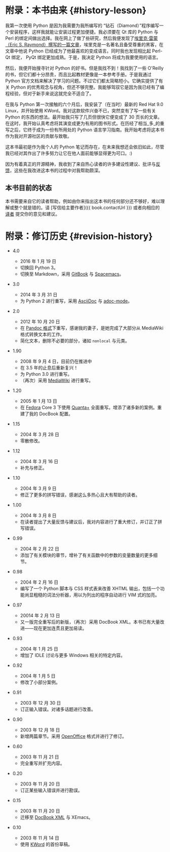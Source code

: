 # 附录：本书由来 {#history-lesson}

我第一次使用 Python 是因为我需要为我所编写的 “钻石（Diamond）”程序编写一个安装程序，这样我就能让安装过程更加便捷。我必须要在 Qt 库的 Python 与 Perl 的绑定间做出选择。我在网上了做了些研究，然后我便发现了[埃里克·雷蒙（Eric S. Raymond）撰写的一篇文章](http://www.python.org/about/success/esr/)，埃里克是一名著名且备受尊重的黑客，在文章中他说 Python 已经成为了他最喜欢的变成语言。同时我也发现相比起  Perl-Qt 绑定， PyQt 绑定更加成熟。于是，我决定 Python 将成为我要使用的语言。

然后，我便开始搜寻针对 Python 的好书。但是我找不到！我找到了一些 O'Reilly 的书，但它们都十分昂贵，而且比起教材更像是一本参考手册。于是我通过 Python 官方文档来解决了学习的问题。不过它们都太简略短小。它确实提供了有关 Python 的优秀观念与视角，但还不够完整。我能够驾驭它是因为我已经有了编程经验，但对于新手来说这就完全不适合了。

在我与 Python 第一次接触的六个月后，我安装了（在当时）最新的 Red Hat 9.0 Linux，并开始使用 KWord。我对这款软件兴奋不已，突然变有了写一些有关 Python 的东西的想法。最开始我只写了几页但很快它便变成了 30 页长的文章。在这时，我开始认真考虑将其演变成更为有用的图书形式。在历经了相当_多_的重写之后，它终于成为一份有所用处的 Python 语言学习指南。我开始考虑将这本书作为我对开源社区的贡献与致敬。

这本书最初是作为我个人的 Python 笔记而存在，在未来我想还会依旧如此，尽管我已经对其作出了许多努力让它在他人面前能够显得更为可口。:)

因为有着真正的开源精神，我收到了来自热心读者的许多建设性建议、批评与[反馈](./README.md#who-reads-bop)，这些在我改进这本书的过程中对我帮助颇深。

## 本书目前的状态

本书需要来自它的读者帮助，例如由你来指出这本书的任何部分还不够好，难以理解或整个就是错的。请 [写信给主要作者]({{ book.contactUrl }})  或者向相应的 [译者](./23.translations.md#translations)  提交你的意见和建议。

# 附录：修订历史 {#revision-history}

- 4.0
    - 2016 年 1 月 19 日
    - 切换回 Python 3。
    - 切换至 Markdown，采用 [GitBook](https://www.gitbook.com) 与 [Spacemacs](http://spacemacs.org)。
- 3.0
    - 2014 年 3 月 31 日
    - 为 Python 2 进行重写，采用 [AsciiDoc](http://asciidoctor.org/docs/what-is-asciidoc/) 与 [adoc-mode](https://github.com/sensorflo/adoc-mode/wiki)。

- 2.0
    - 2012 年 10 月 20 日
    - 在 [Pandoc 格式](http://johnmacfarlane.net/pandoc/README.html)下重写，感谢我的妻子，是她完成了大部分从 MediaWiki 格式转换文本的工作。
    - 简化文本，删除不必要的部分，诸如 `nonlocal` 与元类。

- 1.90
    - 2008 年 9 月 4 日，目前仍在推进中
    - 在 3.5 年的止息后重新复兴！
    - 为 Python 3.0 进行重写。
    - （再次）采用 [MediaWiki](http://www.mediawiki.org) 进行重写。

- 1.20
    - 2005 年 1 月 13 日
    - 在 [Fedora](http://fedoraproject.org/) Core 3 下使用 [Quanta+](https://en.wikipedia.org/wiki/Quanta_Plus) 全面重写。增添了诸多新的案例。重建了我的 DocBook 配置。

- 1.15
    - 2004 年 3 月 28 日
    - 零散修改。

- 1.12
    - 2004 年 3 月 16 日
    - 补充与修正。

- 1.10
    - 2004 年 3 月 9 日
    - 修正了更多的拼写错误，感谢这么多热心且大有帮助的读者。

- 1.00
    - 2004 年 3 月 8 日
    - 在读者提出了大量反馈与建议后，我对内容进行了重大修订，并订正了拼写错误。

- 0.99
    - 2004 年 2 月 22 日
    - 添加了有关模块的章节，增补了有关函数中的参数的变量数量的更多细节。

- 0.98
    - 2004 年 2 月 16 日
    - 编写了一个 Python 脚本与 CSS 样式表来改善 XHTML 输出，包括一个功能尚显粗糙的词法分析器，用以为列出的程序自动进行 VIM 式的加亮。

- 0.97
    - 20014 年 2 月 13 日
    - 又一版完全重写后的新版，（再次）采用 DocBook XML。本书已有大量改进——现在更加连贯且更加易读。

- 0.93
    - 2004 年 1 月 25 日
    - 增加了 IDLE 讨论与更多 Windows 相关的特定内容。

- 0.92
    - 2004 年 1 月 5 日
    - 修改了小部分案例。

- 0.91
    - 2003 年 12 月 30 日
    - 订正输入错误。对诸多话题进行改善。

- 0.90
    - 2003 年 12 月 18 日
    - 新增两篇章节。采用 [OpenOffice](https://en.wikipedia.org/wiki/OpenOffice) 格式并进行了修订。

- 0.60
    - 2003 年 11 月 21 日
    - 完全重写并扩充内容。

- 0.20
    - 2003 年 11 月 20 日
    - 订正某些输入错误并进行勘误。

- 0.15
    - 2003 年 11 月 20 日
    - 迁移至 [DocBook XML](https://en.wikipedia.org/wiki/DocBook) 与 XEmacs。

- 0.10
    - 2003 年 11 月 14 日
    - 使用 [KWord](https://en.wikipedia.org/wiki/Kword) 的首份草稿。